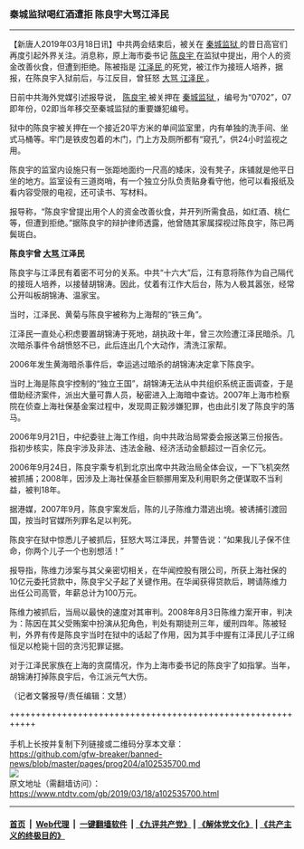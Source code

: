 ### 秦城监狱喝红酒遭拒 陈良宇大骂江泽民
------------------------

<div class="post_content" itemprop="articleBody">
 <p>
  【新唐人2019年03月18日讯】中共两会结束后，被关在
  <a href="https://www.ntdtv.com/gb/秦城监狱.htm">
   秦城监狱
  </a>
  的昔日高官们再度引起外界关注。消息称，原上海市委书记
  <a href="https://www.ntdtv.com/gb/陈良宇.htm">
   陈良宇
  </a>
  在监狱中提出，用个人的资金改善伙食，但遭到拒绝。陈被指是
  <a href="https://www.ntdtv.com/gb/江泽民.htm">
   江泽民
  </a>
  的死党，被江作为接班人培养，据报，在陈良宇入狱前后，与江反目，曾狂怒
  <a href="https://www.ntdtv.com/gb/大骂.htm">
   大骂
  </a>
  <a href="https://www.ntdtv.com/gb/江泽民.htm">
   江泽民
  </a>
  。
 </p>
 <p>
  日前中共海外党媒引述报导说，
  <a href="https://www.ntdtv.com/gb/陈良宇.htm">
   陈良宇
  </a>
  被关押在
  <a href="https://www.ntdtv.com/gb/秦城监狱.htm">
   秦城监狱
  </a>
  ，编号为“0702”，07即年份，02即当年移交至秦城监狱的重要嫌犯编号。
 </p>
 <p>
  狱中的陈良宇被关押在一个接近20平方米的单间监室里，内有单独的洗手间、坐式马桶等。牢门是铁皮包着的木门，门上方及厕所都有“窥孔”，供24小时监视之用。
 </p>
 <p>
  陈良宇的监室内设施只有一张距地面约一尺高的矮床，没有凳子，床铺就是他平日坐的地方。监室设有三道岗哨，有一个独立分队负责贴身看守他，他可以看报纸及看内容受限的电视，还可读书、写材料。
 </p>
 <p>
  报导称，“陈良宇曾提出用个人的资金改善伙食，并开列所需食品，如红酒、桃仁等，但遭到拒绝。”据陈良宇的辩护律师透露，他曾随其家属探视过陈良宇，陈已两鬓斑白。
 </p>
 <p>
  <strong>
   陈良宇曾
   <a href="https://www.ntdtv.com/gb/大骂.htm">
    大骂
   </a>
   江泽民
  </strong>
 </p>
 <p>
  陈良宇与江泽民有着密不可分的关系。中共“十六大”后，江有意将陈作为自己隔代的接班人培养，以接替胡锦涛。因此，仗着有江作大后台，陈为人极其嚣张，经常公开叫板胡锦涛、温家宝。
 </p>
 <p>
  当时，江泽民、黄菊与陈良宇被称为上海帮的“铁三角”。
 </p>
 <p>
  江泽民一直处心积虑要置胡锦涛于死地，胡执政十年，曾三次险遭江泽民暗杀。几次暗杀事件令胡愤怒不已，此后连出几个大动作，清洗江家帮。
 </p>
 <p>
  2006年发生黄海暗杀事件后，幸运逃过暗杀的胡锦涛决定拿下陈良宇。
 </p>
 <p>
  当时上海是陈良宇控制的“独立王国”，胡锦涛无法从中共组织系统正面调查，于是借助经济案件，派出大量可靠人员，秘密进入上海暗中查访。2007年上海市检察院在侦查上海社保基金案过程中，发现周正毅涉嫌犯罪，也由此引发了陈良宇的落马。
 </p>
 <p>
  2006年9月21日，中纪委驻上海工作组，向中共政治局常委会报送第三份报告。指初步核实，陈良宇涉及非法、违法金融、经济活动金额超过一百余亿元。
 </p>
 <p>
  2006年9月24日，陈良宇乘专机到北京出席中共政治局全体会议，一下飞机突然被抓捕；2008年，因涉及上海社保基金巨额挪用案及利用职务之便谋取不当利益，被判18年。
 </p>
 <p>
  据港媒，2007年9月，陈良宇案发后，陈的儿子陈维力潜逃出境。被诱捕引渡回国，按当时官媒所列罪名足以判死。
 </p>
 <p>
  陈良宇在狱中惊悉儿子被抓后，狂怒大骂江泽民，并警告说：“如果我儿子保不住命，你两个儿子一个也别想活！”
 </p>
 <p>
  报导指，陈维力涉案与其父亲密切相关，在华闻控股有限公司，所获上海社保的10亿元委托贷款中，陈良宇父子起了关键作用。在华闻获得贷款后，聘请陈维力出任公司高管，年薪总计为100万元。
 </p>
 <p>
  陈维力被抓后，当局以最快的速度对其审判。2008年8月3日陈维力案开审，判决为：陈因在其父受贿案中扮演从犯角色，判处有期徒刑三年，缓刑四年。陈被轻判，外界有传是陈良宇当时在狱中的话起了作用，因为其手中握有江泽民儿子江绵恒足以枪毙十回的贪污犯罪证据。
 </p>
 <p>
  对于江泽民家族在上海的贪腐情况，作为上海市委书记的陈良宇了如指掌。当年，胡锦涛打掉陈良宇后，令江派元气大伤。
 </p>
 <p>
  （记者文馨报导/责任编辑：文慧）
 </p>
 <div class="single_ad">
 </div>
</div>

+++++++++++++++++++++++++++++++++++++++++++++++++++++++++++<br/><br/>
手机上长按并复制下列链接或二维码分享本文章：<br/>
https://github.com/gfw-breaker/banned-news/blob/master/pages/prog204/a102535700.md <br/>
<a href='https://github.com/gfw-breaker/banned-news/blob/master/pages/prog204/a102535700.md'><img src='https://github.com/gfw-breaker/banned-news/blob/master/pages/prog204/a102535700.md.png'/></a> <br/>
原文地址（需翻墙访问）：https://www.ntdtv.com/gb/2019/03/18/a102535700.html


------------------------
#### [首页](https://github.com/gfw-breaker/banned-news/blob/master/README.md) &nbsp;|&nbsp; [Web代理](https://github.com/labour-camp/helloworld) &nbsp;|&nbsp; [一键翻墙软件](https://github.com/gfw-breaker/nogfw/blob/master/README.md) &nbsp;| [《九评共产党》](https://github.com/gfw-breaker/9ping.md/blob/master/README.md#九评之一评共产党是什么) | [《解体党文化》](https://github.com/gfw-breaker/jtdwh.md/blob/master/README.md) | [《共产主义的终极目的》](https://github.com/gfw-breaker/gczydzjmd.md/blob/master/README.md)

